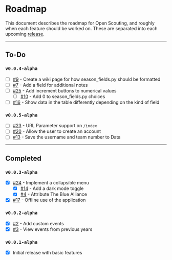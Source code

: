 # Roadmap
This document describes the roadmap for Open Scouting, and roughly when each feature should be worked on. These are separated into each upcoming [release](https://github.com/nfoert/open-scouting/releases).

---

## To-Do
### `v0.0.4-alpha`
- [ ] [#9](https://github.com/nfoert/open-scouting/issues/9) - Create a wiki page for how season_fields.py should be formatted
- [ ] [#7](https://github.com/nfoert/open-scouting/issues/7) - Add a field for additional notes
- [ ] [#25](https://github.com/nfoert/open-scouting/issues/25) - Add increment buttons to numerical values
  - [ ] [#10](https://github.com/nfoert/open-scouting/issues/10) - Add 0 to season_fields.py choices
- [ ] [#16](https://github.com/nfoert/open-scouting/issues/16) - Show data in the table differently depending on the kind of field

### `v0.0.5-alpha`
- [ ] [#23](https://github.com/nfoert/open-scouting/issues/23) - URL Parameter support on `/index`
- [ ] [#20](https://github.com/nfoert/open-scouting/issues/20) - Allow the user to create an account
- [ ] [#13](https://github.com/nfoert/open-scouting/issues/13) - Save the username and team number to Data

---
## Completed
### `v0.0.3-alpha`
- [x] [#24](https://github.com/nfoert/open-scouting/issues/24) - Implement a collapsible menu
  - [x] [#14](https://github.com/nfoert/open-scouting/issues/14) - Add a dark mode toggle
  - [x] [#4](https://github.com/nfoert/open-scouting/issues/4) - Attribute The Blue Alliance
- [x] [#17](https://github.com/nfoert/open-scouting/issues/17) - Offline use of the application

### `v0.0.2-alpha`
- [x] [#2](https://github.com/nfoert/open-scouting/issues/2) - Add custom events
- [x] [#3](https://github.com/nfoert/open-scouting/issues/3) - View events from previous years

### `v0.0.1-alpha`
- [x] Initial release with basic features